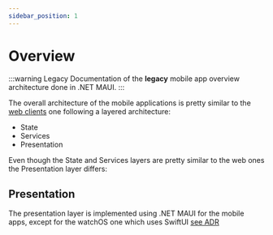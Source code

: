 ```yaml
---
sidebar_position: 1
---
```


# Overview

:::warning Legacy Documentation of the **legacy** mobile app overview architecture done in .NET
MAUI. :::

The overall architecture of the mobile applications is pretty similar to the
[web clients](../../clients/overview.md) one following a layered architecture:

- State
- Services
- Presentation

Even though the State and Services layers are pretty similar to the web ones the Presentation layer
differs:

## Presentation

The presentation layer is implemented using .NET MAUI for the mobile apps, except for the watchOS
one which uses SwiftUI [see ADR](../../adr/0017-watchOS-use-swift.md)
